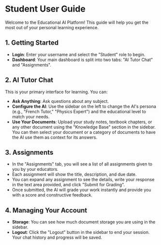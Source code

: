 # Student User Guide

Welcome to the Educational AI Platform! This guide will help you get the most out of your personal learning experience.

## 1. Getting Started
- **Login**: Enter your username and select the "Student" role to begin.
- **Dashboard**: Your main dashboard is split into two tabs: "AI Tutor Chat" and "Assignments".

## 2. AI Tutor Chat
This is your primary interface for learning. You can:
- **Ask Anything**: Ask questions about any subject.
- **Configure the AI**: Use the sidebar on the left to change the AI's persona (e.g., "French Tutor," "Physics Expert") and the educational level to match your needs.
- **Use Your Documents**: Upload your study notes, textbook chapters, or any other document using the "Knowledge Base" section in the sidebar. You can then select your document or a category of documents to have the AI use them as context for its answers.

## 3. Assignments
- In the "Assignments" tab, you will see a list of all assignments given to you by your educators.
- Each assignment will show the title, description, and due date.
- You can expand any assignment to see the details, write your response in the text area provided, and click "Submit for Grading".
- Once submitted, the AI will grade your work instantly and provide you with a score and constructive feedback.

## 4. Managing Your Account
- **Storage**: You can see how much document storage you are using in the sidebar.
- **Logout**: Click the "Logout" button in the sidebar to end your session. Your chat history and progress will be saved.
